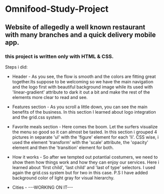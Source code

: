 # Omnifood-Study-Project
## Website of allegedly a well known restaurant with many branches and a quick delivery mobile app.

### this project is written only with HTML & CSS.

Steps i did:

- Header - As you see, the flow is smooth and the colors are fitting great together.Its suppose to be welcoming so we have the main navigation and the logo first with beautiful background image while its used with 'linear-gradient' attribute to dark it out a bit and make the rest of the elements more clear to read and see.

- Features section - As you scroll a little down, you can see the main benefits of the business. In this section I learned about logo integration and the grid.css system.

- Favorite meals section - Here comes the boom. Let the surfers visualize the menu so good so it can almost be tasted. In this section i grouped 4 pictures in separate 'ul' with the 'figure' element for each 'li'. CSS wise, i used the element 'transform' with the 'scale' attribute, the 'opacity' element and then the 'transition' element for both.

- How it works - So after we tempted out potantial costumers, we need to show them how things work and how they can enjoy our services. Here i learned about 'first child', 'last child' and 'last of type' selectors. I used again the grid.css system but for two in this case.
P.S
I have added background color of light gray for visual hierarchy.

- Cities - ---WORKING ON IT--- 

